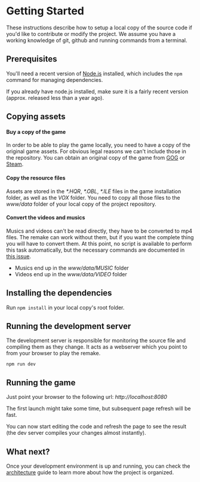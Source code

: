 # Getting Started

These instructions describe how to setup a local copy of the source code if you'd like to contribute or modify the project.
We assume you have a working knowledge of git, github and running commands from a terminal.


## Prerequisites

You'll need a recent version of [Node.js](https://nodejs.org) installed, which includes the `npm` command for managing dependencies.
 
If you already have node.js installed, make sure it is a fairly recent version (approx. released less than a year ago).


## Copying assets

#### Buy a copy of the game

In order to be able to play the game locally, you need to have a copy of the original game assets.
For obvious legal reasons we can't include those in the repository.
You can obtain an original copy of the game from [GOG](https://www.gog.com/game/little_big_adventure_2) or [Steam](http://store.steampowered.com/app/398000/Little_Big_Adventure_2/).

#### Copy the resource files

Assets are stored in the _*.HQR_, _*.OBL_, _*.ILE_ files in the game installation folder, as well as the _VOX_ folder.
You need to copy all those files to the _www/data_ folder of your local copy of the project repository.

#### Convert the videos and musics

Musics and videos can't be read directly, they have to be converted to mp4 files.
The remake can work without them, but if you want the complete thing you will have to convert them.
At this point, no script is available to perform this task automatically, but the necessary commands are documented in [this issue](https://github.com/agrande/lba2remake/issues/4).

* Musics end up in the _www/data/MUSIC_ folder
* Videos end up in the _www/data/VIDEO_ folder


## Installing the dependencies

Run `npm install` in your local copy's root folder.


## Running the development server

The development server is responsible for monitoring the source file and compiling them as they change.
It acts as a webserver which you point to from your browser to play the remake.

`npm run dev`


## Running the game

Just point your browser to the following url: _http://localhost:8080_

The first launch might take some time, but subsequent page refresh will be fast.

You can now start editing the code and refresh the page to see the result (the dev server compiles your changes almost instantly).


## What next?

Once your development environment is up and running, you can check the [architecture](architecture.md) guide to learn more about how the project is organized.

